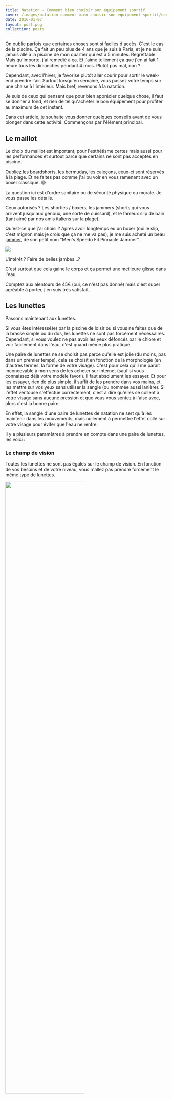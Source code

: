 ```yaml
---
title: Natation - Comment bien choisir son équipement sportif
cover: /images/natation-comment-bien-choisir-son-equipement-sportif/cover.jpg
date: 2016-01-07
layout: post.pug
collection: posts
---
```


On oublie parfois que certaines choses sont si faciles d'accès. C'est le cas de la piscine. Ça fait un peu plus de 4 ans que je suis à Paris, et je ne suis jamais allé à la piscine de mon quartier qui est à 5 minutes. Regrettable. Mais qu'importe, j'ai remédié à ça. Et j'aime tellement ça que j'en ai fait 1 heure tous les dimanches pendant 4 mois. Plutôt pas mal, non ?

Cependant, avec l'hiver, je favorise plutôt aller courir pour sortir le week-end prendre l'air. Surtout lorsqu'en semaine, vous passez votre temps sur une chaise à l'intérieur. Mais bref, revenons à la natation.

Je suis de ceux qui pensent que pour bien apprécier quelque chose, il faut se donner à fond, et rien de tel qu'acheter le bon équipement pour profiter au maximum de cet instant.

Dans cet article, je souhaite vous donner quelques conseils avant de vous plonger dans cette activité. Commençons par l'élément principal.

## Le maillot

Le choix du maillot est important, pour l'esthétisme certes mais aussi pour les performances et surtout parce que certains ne sont pas acceptés en piscine.

Oubliez les boardshorts, les bermudas, les caleçons, ceux-ci sont réservés à la plage. Et ne faites pas comme j'ai pu voir en vous ramenant avec un boxer classique. 😎

La question ici est d'ordre sanitaire ou de sécurité physique ou morale. Je vous passe les détails.

Ceux autorisés ? Les shorties / boxers, les jammers (shorts qui vous arrivent jusqu'aux genoux, une sorte de cuissard), et le fameux slip de bain (tant aimé par nos amis italiens sur la plage).

Qu'est-ce que j'ai choisi ? Après avoir longtemps eu un boxer (oui le slip, c'est mignon mais je crois que ça ne me va pas), je me suis acheté un beau [jammer](http://www.speedostoreeu.com/men/men-all-swimwear/809663.html), de son petit nom "Men's Speedo Fit Pinnacle Jammer".

[![](/images/natation-comment-bien-choisir-son-equipement-sportif/jammer.png)](/images/natation-comment-bien-choisir-son-equipement-sportif/jammer.png)

L'intérêt ? Faire de belles jambes…?

C'est surtout que cela gaine le corps et ça permet une meilleure glisse dans l'eau.

Comptez aux alentours de 45€ (oui, ce n'est pas donné) mais c'est super agréable à porter, j'en suis très satisfait.

## Les lunettes

Passons maintenant aux lunettes.

Si vous êtes intéressé(e) par la piscine de loisir ou si vous ne faites que de la brasse simple ou du dos, les lunettes ne sont pas forcément nécessaires. Cependant, si vous voulez ne pas avoir les yeux défoncés par le chlore et voir facilement dans l'eau, c'est quand même plus pratique.

Une paire de lunettes ne se choisit pas parce qu'elle est jolie (du moins, pas dans un premier temps), cela se choisit en fonction de la morphologie (en d'autres termes, la forme de votre visage). C'est pour cela qu'il me parait inconcevable à mon sens de les acheter sur internet (sauf si vous connaissez déjà votre modèle favori). Il faut absolument les essayer. Et pour les essayer, rien de plus simple, il suffit de les prendre dans vos mains, et les mettre sur vos yeux sans utiliser la sangle (ou nommée aussi lanière). Si l'effet ventouse s'effectue correctement, c'est à dire qu'elles se collent à votre visage sans aucune pression et que vous vous sentez à l'aise avec, alors c'est la bonne paire.

En effet, la sangle d'une paire de lunettes de natation ne sert qu'à les maintenir dans les mouvements, mais nullement à permettre l'effet collé sur votre visage pour éviter que l'eau ne rentre.

Il y a plusieurs paramètres à prendre en compte dans une paire de lunettes, les voici :

### Le champ de vision

Toutes les lunettes ne sont pas égales sur le champ de vision. En fonction de vos besoins et de votre niveau, vous n'allez pas prendre forcément le même type de lunettes.

<a href="/images/natation-comment-bien-choisir-son-equipement-sportif/champ-de-vision-lunettes.jpg">
  <img src="/images/natation-comment-bien-choisir-son-equipement-sportif/champ-de-vision-lunettes.jpg" style="width: 70%; margin: auto;" />
</a>

Les visions panoramiques sont par exemple très sympa pour le loisir mais s'il s'agit de faire du sport (tel qu'on peut l'entendre), il vaut mieux favoriser une paire de lunettes dont le champ se concentre sur la ligne droite que vous parcourez.

### Les réglages

#### Monobloc

<a href="/images/natation-comment-bien-choisir-son-equipement-sportif/pont-de-nez-monobloc-natation.jpg">
  <img src="/images/natation-comment-bien-choisir-son-equipement-sportif/pont-de-nez-monobloc-natation.jpg" style="width: 30%; margin: auto;" />
</a>

Aucun ajustement possible, le pont est figé. (Comme les masques par exemple).

#### Réglable

<a href="/images/natation-comment-bien-choisir-son-equipement-sportif/pont-de-nez-reglable-natation.jpg">
  <img src="/images/natation-comment-bien-choisir-son-equipement-sportif/pont-de-nez-reglable-natation.jpg" style="width: 30%; margin: auto;" />
</a>

Auto-ajustement. Rien à faire, elles s'ajustent à la forme de votre visage.

#### Interchangeable

<a href="/images/natation-comment-bien-choisir-son-equipement-sportif/pont-de-nez-interchangable-natation.jpg">
  <img src="/images/natation-comment-bien-choisir-son-equipement-sportif/pont-de-nez-interchangable-natation.jpg" style="width: 30%; margin: auto;" />
</a>

Interchangeable avec 3 tailles différentes. Elles mixent plus ou moins monobloc et réglable. Le pont est fixe mais comme vous pouvez le changer, il vous permettra d'avoir les lunettes à votre taille. L'auto-ajustement (solution précédente) est bien mais demande à ce qu'il s'ajuste constamment et le pont peut à terme fatigué. Là, ce n'est pas le cas, avec un pont fixe.


#### Sur mesure

<a href="/images/natation-comment-bien-choisir-son-equipement-sportif/pont-de-nez-a-monter-natation.jpg">
  <img src="/images/natation-comment-bien-choisir-son-equipement-sportif/pont-de-nez-a-monter-natation.jpg" style="width: 30%; margin: auto;" />
</a>

Un kit pour personnaliser au mieux votre paire de lunettes. Généralement pour les pro, et parfois sans joint donc pas forcément agréable.

### La sangle

Plusieurs types de sangles :

- Double lanière réglable à l'arrière
- Simple lanière réglable à l'arrière : reprend le principe du réglage à l'arrière mais avec une simple lanière réglable à l'arrière. Réglage plus facile.
- Lanière réglable sur les côtés : se règle sur le côté droit et gauche, sur le devant.

---

En ce qui me concerne, après en avoir essayé pas mal en magasin, j'ai fini avec une paire qui me tient vraiment bien au visage et sont agréables : les [Speedo Aquapure IQfit Goggle](http://www.speedostoreeu.com/goggles/goggles-all-goggles/809002.html?dwvar_809002_color=8912) (~25€).

<a href="/images/natation-comment-bien-choisir-son-equipement-sportif/lunettes.jpg">
  <img src="/images/natation-comment-bien-choisir-son-equipement-sportif/lunettes.jpg" style="width: 50%; margin: auto;" />
</a>

En résumé, ne choisissez pas une paire de lunettes sous prétexte qu'elles sont chères ou jolies ou qu'on vous les a conseillées. Choisissez une paire parce qu'elles vous tiennent bien aux yeux lorsque vous les mettez sans la sangle.

### Conseils d’entretien

- Rincez les lunettes à l’eau claire et froide après chaque utilisation.
- Evitez les longues expositions au soleil qui peuvent endommager les élastiques et certains éléments des lunettes.
- Protégez vos lunettes de la saleté ou de la graisse, en particulier sur les verres.
- Important : ne touchez pas la face intérieure des verres (ni avec le doigt, ni avec chiffon) pour ne pas détruire le traitement anti-buée. Utilisez plutôt votre salive (sérieusement). 👍

## Les accessoires

Des accessoires, il y en a plusieurs : mini-palmes (les seules généralement autorisées en piscine), gants palmés et autres diversités en mousse pour ne faire travailler qu'une partie du corps. Ici, je ne vous en parlerai pas car je n'ai aucune connaissance et je n'ai rien acheté à ce sujet. En revanche, s'il y a bien deux accessoires indispensables (du moins l'un plus que l'autre), ce sont les serviettes et les claquettes/tongues/sandales/whatever l'horrible nom que ça peut avoir.

### Serviette

Une serviette, lorsqu'on va à la piscine, c'est quand même bien pratique. Je ne sais pas vous mais moi, remettre mes affaires alors que je suis encore tout mouillé, c'est pas l'idéal. Après, ça peut avoir son charme, hein.

<img src="/images/natation-comment-bien-choisir-son-equipement-sportif/justinwet.jpg" style="width: 30%; margin: auto;">

Pour ça, on a inventé les serviettes. Et d'ailleurs pas n'importe quelle serviette, les serviettes microfibres. Peu encombrantes, et sèchent vite.

Pour ça, je suis allé chez Decathlon, ne voulant pas trop y mettre cher. J'étais assez sceptique sur le produit alors j'ai acheté la "[serviette microfibre jaune ultra compacte taille L 80 x 130 cm NABAIJI](http://www.decathlon.fr/serviette-microfibre-jaune-l-id_8271389.html)" (ça en jette, n'est-ce pas). Visible ci-dessous. Environ 7€.

<a href="/images/natation-comment-bien-choisir-son-equipement-sportif/serviette.jpg">
  <img src="/images/natation-comment-bien-choisir-son-equipement-sportif/serviette.jpg" style="width: 50%; margin: auto;" />
</a>

Je dois dire que j'ai été assez surpris. Bon okay, vous avez l'impression de vous essuyer avec une serviette McDo en pseudo-plastique qui étale plus qu'elle n'essuie. Même concept ici. Mais côté rangement et rapidité de séchage, cela fonctionne bien. Une fois habitué, finalement ce genre de produit est pratique. Je ne l'utiliserai pas cependant pour ma salle de bain, c'est bien trop peu agréable pour mon petit corps tout doux.

### Claquettes

On passe à la partie accessoire non obligatoire mais intéressant, les claquettes.

Bon, par contre je vous préviens direct. Si c'est pour mettre ce genre de chose avec des chaussettes lorsque vous êtes chez vous (voire dehors, encore pire), c'est tout bonnement non.

<a href="/images/natation-comment-bien-choisir-son-equipement-sportif/beauf.png">
  <img src="/images/natation-comment-bien-choisir-son-equipement-sportif/beauf.png" style="width: 50%; margin: auto;" />
</a>

Il faut avoir un peu de respect pour soi tout de même.

Aller à la piscine c'est prendre parfois des risques. Entre le carrelage froid, les chutes, les mycoses, et je ne sais guère autres problèmes, avoir une paire de claquettes, ça ne mange pas de pain. Je ne sais pas si ça évite les mycoses mais je me sens plus rassuré. Pour ça, rien de tel qu'une excellente et jolie paire d'[Arena](http://www.arenawaterinstinct.com/fr_fr/).

<a href="/images/natation-comment-bien-choisir-son-equipement-sportif/claquette.jpg">
  <img src="/images/natation-comment-bien-choisir-son-equipement-sportif/claquette.jpg" style="width: 50%; margin: auto;" />
</a>

Elles sont chouettes hein, ? Bon, ça reste des claquettes. Disons que ce sont les moins pires que j'ai trouvées, disponible d'ailleurs sur [les4nages.com](http://les4nages.com/contents/fr/p4462_claquettes-mixte-arena-marco-x-grip-logo-lime-turquoise.html). Pas forcément super comfy, mais ce n'est pas l'objectif, elles permettent d'avoir toujours les pieds au sec avec ses picots. Comptez 27€.

---

Je crois qu'on a fait le tour.

Un petit point sur la pratique de la natation tout de même.

### Avantages de la natation

> La natation est un sport complet qui sollicite l'ensemble des muscles du corps et qui développe l'endurance. La natation sollicite de manière harmonieuse l'appareil respiratoire et pulmonaire. Elle permet aux articulations d'être déchargées du poids du corps sur les articulations. La natation permet de travailler son souffle dans une atmosphère chaude. Il s'agit d'une activité sportive qui apaise et décontracte.

> 1 à 2 séances/semaine de 30 à 45 minutes environ sont conseillées.

On reprend :

- Améliore votre force musculaire
- Diminue et contrôle votre poids
- Augmente votre endurance cardiovasculaire et prévient des maladies chroniques
- Améliore votre flexibilité, votre posture et votre équilibre
- Réduit votre éventuel stress

Plus d'informations sur [espaces-fitness.com](http://espaces-fitness.com/5-bienfaits-avantages-natation-corps/).

En somme, c'est un sport plutôt sympa et moins brutal pour le corps que le running par exemple.

### La bonne conduite

Parce qu'il fallait bien qu'on parle un peu d'attitude à avoir à la piscine. Faire de la natation c'est bien, mais il y a quelques règles de savoir-vivre pour que tout le monde puisse s'entendre et apprécier cette pratique.

Par exemple, prendre une douche avant de rentrer dans la piscine, c'est plutôt socialement appréciable (voire obligatoire à vrai dire, mais bon).

Evitez aussi de vous ramener avec vos palmes dignes du Grand Bleu. Déjà, c'est généralement interdit et puis c'est bien chiant quand vous êtes derrière. Les mini sont acceptées mais comprenez que vous allez plus vite que les autres, pas la peine de râler lorsque les autres n'avancent pas à la même vitesse que vous.

On évite aussi de pratiquer le dos lorsqu'on est dans une zone réservée à la nage rapide et/ou les nages crawl/brasse coulée. Ce n'est pas parce qu'on ne vous dit rien que ce n'est pas pénible. Généralement, si vous lisez bien, il y a des sections, et c'est souvent "nages rapides" et "toutes nages". Si vous êtes sur le dos, allez dans "toutes nages". Ce serait fortement sympathique de votre part. (On sent le vécu du mec un peu énervé là). Cela vaut aussi lorsque vous utilisez des accessoires en mousse.

En soi, il est évident que le rythme de chacun est différent, et que la piscine peut être parfois trop petite par rapport aux nombres de personnes dedans, mais soyez attentif/attentive aux autres et voyez si vous avez le même rythme ou si vous êtes sur la bonne ligne. Cela sera profitable pour tous.

<img src="/images/natation-comment-bien-choisir-son-equipement-sportif/hey.gif" style="width: 30%; margin: auto;" />

---

Je n'ai plus qu'à vous souhaiter une bonne séance. J'espère que vous aurez toutes les informations nécessaires pour bien choisir votre équipement.

Pour les parisiens, si vous souhaitez connaître les piscines proches de chez vous, vous pouvez aller sur [le site de Mairie de Paris](http://piscine.equipement.paris.fr/tousleshoraires). Tout y est.

Allez salut, j'y vais moi.

<img src="/images/natation-comment-bien-choisir-son-equipement-sportif/diving.gif" style="width: 70%; margin: auto;" />


## Resources

- [Speedo Fit Pinnacle "V" Men's Swimming Jammer Dark Blue](http://www.tonyprycesports.co.uk/speedo-fit-pinnacle-v-mens-swimming-jammer-dark-blue-p65414)

